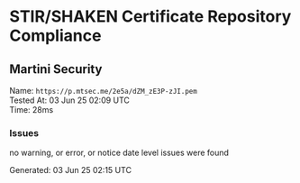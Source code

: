 # STIR/SHAKEN Certificate Repository Compliance

## Martini Security

Name: `https://p.mtsec.me/2e5a/dZM_zE3P-zJI.pem`\
Tested At: 03 Jun 25 02:09 UTC\
Time: 28ms

### Issues

no warning, or error, or notice date level issues were found

Generated: 03 Jun 25 02:15 UTC